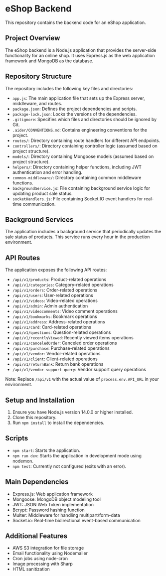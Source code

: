 # eShop Backend

This repository contains the backend code for an eShop application.

## Project Overview

The eShop backend is a Node.js application that provides the server-side functionality for an online shop. It uses Express.js as the web application framework and MongoDB as the database.

## Repository Structure

The repository includes the following key files and directories:

- `app.js`: The main application file that sets up the Express server, middleware, and routes.
- `package.json`: Defines the project dependencies and scripts.
- `package-lock.json`: Locks the versions of the dependencies.
- `.gitignore`: Specifies which files and directories should be ignored by Git.
- `.aider/CONVENTIONS.md`: Contains engineering conventions for the project.
- `routes/`: Directory containing route handlers for different API endpoints.
- `controllers/`: Directory containing controller logic (assumed based on project structure).
- `models/`: Directory containing Mongoose models (assumed based on project structure).
- `helpers/`: Directory containing helper functions, including JWT authentication and error handling.
- `common-middleware/`: Directory containing common middleware functions.
- `backgroundService.js`: File containing background service logic for updating product sale status.
- `socketHandlers.js`: File containing Socket.IO event handlers for real-time communication.

## Background Services

The application includes a background service that periodically updates the sale status of products. This service runs every hour in the production environment.

## API Routes

The application exposes the following API routes:

- `/api/v1/products`: Product-related operations
- `/api/v1/categories`: Category-related operations
- `/api/v1/orders`: Order-related operations
- `/api/v1/users`: User-related operations
- `/api/v1/videos`: Video-related operations
- `/api/v1/admin`: Admin authentication
- `/api/v1/videocomments`: Video comment operations
- `/api/v1/bookmarks`: Bookmark operations
- `/api/v1/address`: Address-related operations
- `/api/v1/card`: Card-related operations
- `/api/v1/questions`: Question-related operations
- `/api/v1/recentlyViewed`: Recently viewed items operations
- `/api/v1/canceledOrder`: Canceled order operations
- `/api/v1/purchase`: Purchase-related operations
- `/api/v1/vendor`: Vendor-related operations
- `/api/v1/client`: Client-related operations
- `/api/v1/returnBank`: Return bank operations
- `/api/v1/vendor-support-query`: Vendor support query operations

Note: Replace `/api/v1` with the actual value of `process.env.API_URL` in your environment.

## Setup and Installation

1. Ensure you have Node.js version 14.0.0 or higher installed.
2. Clone this repository.
3. Run `npm install` to install the dependencies.

## Scripts

- `npm start`: Starts the application.
- `npm run dev`: Starts the application in development mode using nodemon.
- `npm test`: Currently not configured (exits with an error).

## Main Dependencies

- Express.js: Web application framework
- Mongoose: MongoDB object modeling tool
- JWT: JSON Web Token implementation
- Bcrypt: Password hashing function
- Multer: Middleware for handling multipart/form-data
- Socket.io: Real-time bidirectional event-based communication

## Additional Features

- AWS S3 integration for file storage
- Email functionality using Nodemailer
- Cron jobs using node-cron
- Image processing with Sharp
- HTML sanitization

